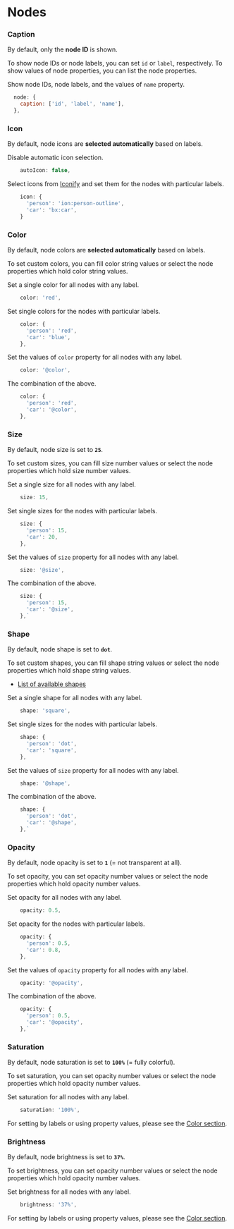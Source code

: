 # Nodes

### Caption

By default, only the **node ID** is shown.

To show node IDs or node labels, you can set `id` or `label`, respectively. To show values of node properties, you can list the node properties.

Show node IDs, node labels, and the values of `name` property.

```javascript
  node: {
    caption: ['id', 'label', 'name'],
  },
```

### Icon <a href="#node-icon" id="node-icon"></a>

By default, node icons are **selected automatically** based on labels.

Disable automatic icon selection.

```javascript
    autoIcon: false,
```

Select icons from [Iconify](https://icon-sets.iconify.design/) and set them for the nodes with particular labels.

```javascript
    icon: {
      'person': 'ion:person-outline',
      'car': 'bx:car',
    }
```

### Color

By default, node colors are **selected automatically** based on labels.

To set custom colors, you can fill color string values or select the node properties which hold color string values.

Set a single color for all nodes with any label.

```javascript
    color: 'red',
```

Set single colors for the nodes with particular labels.

```javascript
    color: {
      'person': 'red',
      'car': 'blue',
    },
```

Set the values of `color` property for all nodes with any label.

```javascript
    color: '@color',
```

The combination of the above.&#x20;

```javascript
    color: {
      'person': 'red',
      'car': '@color',
    },
```

### Size

By default, node size is set to **`25`**.

To set custom sizes, you can fill size number values or select the node properties which hold size number values.

Set a single size for all nodes with any label.

```javascript
    size: 15,
```

Set single sizes for the nodes with particular labels.

```javascript
    size: {
      'person': 15,
      'car': 20,
    },
```

Set the values of `size` property for all nodes with any label.

```javascript
    size: '@size',
```

The combination of the above.&#x20;

```javascript
    size: {
      'person': 15,
      'car': '@size',
    },`
```

### Shape <a href="#node-icon" id="node-icon"></a>

By default, node shape is set to **`dot`**.

To set custom shapes, you can fill shape string values or select the node properties which hold shape string values.

* [List of available shapes](https://visjs.github.io/vis-network/examples/network/nodeStyles/shapes.html)

Set a single shape for all nodes with any label.

```javascript
    shape: 'square',
```

Set single sizes for the nodes with particular labels.

```javascript
    shape: {
      'person': 'dot',
      'car': 'square',
    },
```

Set the values of `size` property for all nodes with any label.

```javascript
    shape: '@shape',
```

The combination of the above.&#x20;

```javascript
    shape: {
      'person': 'dot',
      'car': '@shape',
    },`
```

### Opacity <a href="#node-icon" id="node-icon"></a>

By default, node opacity is set to **`1`** (= not transparent at all).

To set opacity, you can set opacity number values or select the node properties which hold opacity number values.

Set opacity for all nodes with any label.

```javascript
    opacity: 0.5,
```

Set opacity for the nodes with particular labels.

```javascript
    opacity: {
      'person': 0.5,
      'car': 0.8,
    },
```

Set the values of `opacity` property for all nodes with any label.

```javascript
    opacity: '@opacity',
```

The combination of the above.&#x20;

```javascript
    opacity: {
      'person': 0.5,
      'car': '@opacity',
    },`
```

### Saturation

By default, node saturation is set to **`100%`** (= fully colorful).

To set saturation, you can set opacity number values or select the node properties which hold opacity number values.

Set saturation for all nodes with any label.

```javascript
    saturation: '100%',
```

For setting by labels or using property values, please see the [Color section](nodes.md#node-color).&#x20;

### Brightness

By default, node brightness is set to **`37%`**.

To set brightness, you can set opacity number values or select the node properties which hold opacity number values.

Set brightness for all nodes with any label.

```javascript
    brightness: '37%',
```

For setting by labels or using property values, please see the [Color section](nodes.md#node-color).&#x20;

